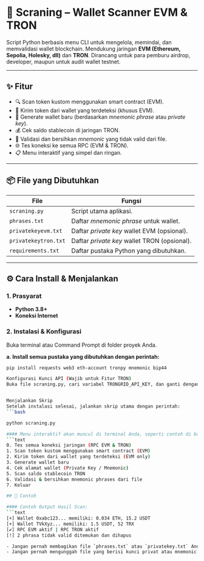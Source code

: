 # 🧠 Scraning – Wallet Scanner EVM & TRON

Script Python berbasis menu CLI untuk mengelola, memindai, dan memvalidasi wallet blockchain. Mendukung jaringan **EVM (Ethereum, Sepolia, Holesky, dll)** dan **TRON**. Dirancang untuk para pemburu airdrop, developer, maupun untuk audit wallet testnet.

---

## ✨ Fitur

- 🔍 Scan token kustom menggunakan smart contract (EVM).
- 💸 Kirim token dari wallet yang terdeteksi (khusus EVM).
- 🧠 Generate wallet baru (berdasarkan *mnemonic phrase* atau *private key*).
- 💰 Cek saldo stablecoin di jaringan TRON.
- 🧹 Validasi dan bersihkan *mnemonic* yang tidak valid dari file.
- 🌐 Tes koneksi ke semua RPC (EVM & TRON).
- 📋 Menu interaktif yang simpel dan ringan.

---

## 📦 File yang Dibutuhkan

| File                 | Fungsi                                     |
| -------------------- | ------------------------------------------ |
| `scraning.py`        | Script utama aplikasi.                     |
| `phrases.txt`        | Daftar *mnemonic phrase* untuk wallet.     |
| `privatekeyevm.txt`  | Daftar *private key* wallet EVM (opsional).|
| `privatekeytron.txt` | Daftar *private key* wallet TRON (opsional).|
| `requirements.txt`   | Daftar pustaka Python yang dibutuhkan.     |

---

## ⚙️ Cara Install & Menjalankan

### 1. Prasyarat
- **Python 3.8+**
- **Koneksi Internet**

### 2. Instalasi & Konfigurasi
Buka terminal atau Command Prompt di folder proyek Anda.

**a. Install semua pustaka yang dibutuhkan dengan perintah:**
```bash
pip install requests web3 eth-account tronpy mnemonic bip44

Konfigurasi Kunci API (Wajib untuk Fitur TRON)
Buka file scraning.py, cari variabel TRONGRID_API_KEY, dan ganti dengan kunci API Trongrid milik Anda.


Menjalankan Skrip
Setelah instalasi selesai, jalankan skrip utama dengan perintah:
```bash

python scraning.py

#### Menu interaktif akan muncul di terminal Anda, seperti contoh di bawah ini:
```text
0. Tes semua koneksi jaringan (RPC EVM & TRON)
1. Scan token kustom menggunakan smart contract (EVM)
2. Kirim token dari wallet yang terdeteksi (EVM only)
3. Generate wallet baru
4. Cek alamat wallet (Private Key / Mnemonic)
5. Scan saldo stablecoin TRON
6. Validasi & bersihkan mnemonic phrases dari file
7. Keluar

## 🧪 Contoh

#### Contoh Output Hasil Scan:
```text
[+] Wallet 0xabc123... memiliki: 0.034 ETH, 15.2 USDT
[+] Wallet TVkXyz... memiliki: 1.5 USDT, 52 TRX
[✔] RPC EVM aktif | RPC TRON aktif
[!] 2 phrasa tidak valid ditemukan dan dihapus

- Jangan pernah membagikan file `phrases.txt` atau `privatekey.txt` Anda.
- Jangan pernah mengunggah file yang berisi kunci privat atau mnemonic phrase ke repositori GitHub publik.
